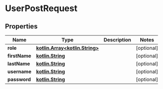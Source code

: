 # UserPostRequest

## Properties
Name | Type | Description | Notes
------------ | ------------- | ------------- | -------------
**role** | [**kotlin.Array&lt;kotlin.String&gt;**](.md) |  |  [optional]
**firstName** | [**kotlin.String**](.md) |  |  [optional]
**lastName** | [**kotlin.String**](.md) |  |  [optional]
**username** | [**kotlin.String**](.md) |  |  [optional]
**password** | [**kotlin.String**](.md) |  |  [optional]
